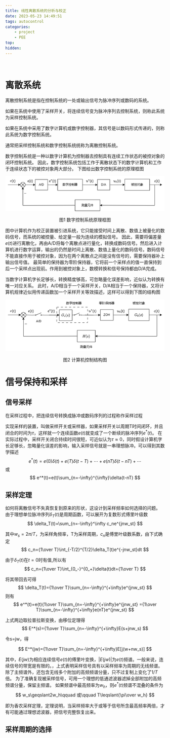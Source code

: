 ```yaml
---
title: 线性离散系统的分析与校正
date: 2023-05-23 14:49:51
tags: autocontrol
categories:
    - project
    - PEE
top:
hidden:
---
```

&ensp;
<!-- more -->

# 离散系统
离散控制系统是指在控制系统的一处或输出信号为脉冲序列或数码的系统。

如果在系统中使用了采样开关，将连续信号变为脉冲序列去控制系统，则称此系统为采样控制系统。

如果在系统中采用了数字计算机或数字控制器，其信号是以数码形式传递的，则称此系统为数字控制系统。

通常把采样控制系统和数字控制系统统称为离散控制系统。

数字控制系统是一种以数字计算机为控制器去控制具有连续工作状态的被控对象的闭环控制系统。
因此，数字控制系统包括工作于离散状态下的数字计算机和工作于连续状态下的被控对象两大部分。
下图给出数字控制系统的原理框图

![](线性离散系统的分析与校正/数字控制系统.png)
<center>图1 数字控制系统原理框图</center>


图中计算机作为校正装置被引进系统，它只能接受时间上离散、数值上被量化的数码信号，而系统的被控量、给定量一般为连续的模拟信号。
因此，需要将偏差量$e(t)$进行离散化，再由A/D将每个离散点进行量化，转换成数码信号。然后进入计算机进行数字运算，输出的仍然是时间上离散、数值上量化的数码信号。数码信号不能直接作用于被控对象，因为在两个离散点之间是没有信号的，需要保持器补上输出信号值。
最简单的保持器为零阶保持器，它将前一个采样点的值一直保持到后一个采样点出现前。作用到被控对象上，数模转换和信号保持都由D/A完成。

当数字计算机字长足够长，转换精度够高，可忽略量化误差影响，近似认为转换有唯一对应关系。
此时，A/D相当于一个采样开关，D/A相当于一个保持器，又将计算机规律近似用传递函数加一个采样开关等效描述，这样可以得到下图的结构图


![](线性离散系统的分析与校正/计算机控制结构.png)
<center>图2 计算机控制结构图</center>


# 信号保持和采样

## 信号采样

在采样过程中，把连续信号转换成脉冲或数码序列的过程称作采样过程

实现采样的装置，叫做采样开关或采样器，如果采样开关以周期T时间闭环，并且闭合的时间为$\tau$，这样就一个连续函数$e(t)$就变成了一个断续的脉冲序列$e^*(t)$。
在实际过程中，采样开关闭合持续时间很短，可近似认为$\tau\approx0$，同时假设计算机字长足够长，忽略量化误差的影响，输入采样信号就是一串理想脉冲。可以得到其数学描述
$$
e^*(t)=e(0)\delta(t)+e(T)\delta(t-T)+\cdots+e(nT)\delta(t-nT)+\cdots
$$
或
$$
e^*(t)=e(t)\sum_{n=-\infty}^{\infty}\delta(t-nT)
$$

## 采样定理
如何将离散信号不失真恢复到原来的形状，这设计到采样频率如何选择的问题。
由于理想单位脉冲序列$\delta_T(t)$是周期函数，可以展开为复数形式傅里叶级数
$$
\delta_T(t)=\sum_{n=-\infty}^\infty c_ne^{jnw_st}
$$

其中$w_s=2\pi/T$，为采样角频率，T为采样周期，$c_n$是傅里叶级数系数，由下式确定
$$
c_n={1\over T}\int_{-T/2}^{T/2}\delta_T(t)e^{-jnw_st}dt
$$

由于$\delta_T(t)$在$t=0$时有值,所以有
$$
c_n={1\over T}\int_{0_-}^{0_+}\delta(t)dt={1\over T}
$$

将其带回去可得
$$
\delta_T(t)={1\over T}\sum_{n=-\infty}^{+\infty}e^{jnw_st}
$$
则有
$$
e^*(t)=e(t){1\over T}\sum_{n=-\infty}^{+\infty}e^{jnw_st}
={1\over T}\sum_{n=-\infty}^{+\infty}e(nT)e^{jnw_st}
$$


上式两边取拉普拉斯变换，由移位定理得
$$
E^*(s)={1\over T}\sum_{n=-\infty}^{+\infty}E(s+jnw_s)
$$

令s=jw，得

$$
E^*(jw)={1\over T}\sum_{n=-\infty}^{+\infty}E[j(w+nw_s)]
$$

其中，$E(jw)$为相应连续信号$e(t)$的傅里叶变换，$|E(jw)|$为$e(t)$频谱。一般来说，连续信号的带宽是有限的。，上式表明采样信号具有以采样频率为周期的无线频谱。
除了主频谱外，还包含无线多个附加的高频频谱分量，只不过复制上变化了$1/T$倍。
为了准确复现被采样信号，可用一个理想的低通滤波器滤掉全部附加的高频频谱分量，保留主频谱。
如果频谱中最高频率为$w_h$，则$e^*(t)$频谱不混叠的条件为
$$
w_s\geqslant2w_h\qquad 或\qquad T\leqslant{\pi\over w_h}
$$

即为香农采样定理，定理说明，当采样频率大于或等于信号所含最高频率两倍，才有可能通过理想滤波器，把信号完整恢复出来。

## 采样周期的选择












